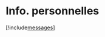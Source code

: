 # Info. personnelles

[!include[messages](infopersonnelles.messages.autogen.md)]












































































































































